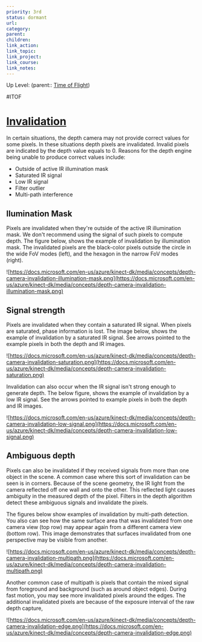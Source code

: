 ```yaml
---
priority: 3rd
status: dormant
url: 
category: 
parent: 
children: 
link_action: 
link_topic: 
link_project: 
link_course: 
link_notes: 
---
```

Up Level: (parent:: [Time of Flight](Time%20of%20Flight.md))

 #ITOF

# [Invalidation](https://docs.microsoft.com/en-us/azure/kinect-dk/depth-camera#operating-principles)

In certain situations, the depth camera may not provide correct values for some pixels. In these situations depth pixels are invalidated. Invalid pixels are indicated by the depth value equals to 0. Reasons for the depth engine being unable to produce correct values include:

- Outside of active IR illumination mask
- Saturated IR signal
- Low IR signal
- Filter outlier
- Multi-path interference

##  llumination Mask

Pixels are invalidated when they're outside of the active IR illumination mask. We don't recommend using the signal of such pixels to compute depth. The figure below, shows the example of invalidation by illumination mask. The invalidated pixels are the black-color pixels outside the circle in the wide FoV modes (left), and the hexagon in the narrow FoV modes (right).

![https://docs.microsoft.com/en-us/azure/kinect-dk/media/concepts/depth-camera-invalidation-illumination-mask.png](https://docs.microsoft.com/en-us/azure/kinect-dk/media/concepts/depth-camera-invalidation-illumination-mask.png)

##  Signal strength

Pixels are invalidated when they contain a saturated IR signal. When pixels are saturated, phase information is lost. The image below, shows the example of invalidation by a saturated IR signal. See arrows pointed to the example pixels in both the depth and IR images.

![https://docs.microsoft.com/en-us/azure/kinect-dk/media/concepts/depth-camera-invalidation-saturation.png](https://docs.microsoft.com/en-us/azure/kinect-dk/media/concepts/depth-camera-invalidation-saturation.png)

Invalidation can also occur when the IR signal isn't strong enough to generate depth. The below figure, shows the example of invalidation by a low IR signal. See the arrows pointed to example pixels in both the depth and IR images.

![https://docs.microsoft.com/en-us/azure/kinect-dk/media/concepts/depth-camera-invalidation-low-signal.png](https://docs.microsoft.com/en-us/azure/kinect-dk/media/concepts/depth-camera-invalidation-low-signal.png)

##  Ambiguous depth

Pixels can also be invalidated if they received signals from more than one object in the scene. A common case where this sort of invalidation can be seen is in corners. Because of the scene geometry, the IR light from the camera reflected off one wall and onto the other. This reflected light causes ambiguity in the measured depth of the pixel. Filters in the depth algorithm detect these ambiguous signals and invalidate the pixels.

The figures below show examples of invalidation by multi-path detection. You also can see how the same surface area that was invalidated from one camera view (top row) may appear again from a different camera view (bottom row). This image demonstrates that surfaces invalidated from one perspective may be visible from another.

![https://docs.microsoft.com/en-us/azure/kinect-dk/media/concepts/depth-camera-invalidation-multipath.png](https://docs.microsoft.com/en-us/azure/kinect-dk/media/concepts/depth-camera-invalidation-multipath.png)

Another common case of multipath is pixels that contain the mixed signal from foreground and background (such as around object edges). During fast motion, you may see more invalidated pixels around the edges. The additional invalidated pixels are because of the exposure interval of the raw depth capture,

![https://docs.microsoft.com/en-us/azure/kinect-dk/media/concepts/depth-camera-invalidation-edge.png](https://docs.microsoft.com/en-us/azure/kinect-dk/media/concepts/depth-camera-invalidation-edge.png)